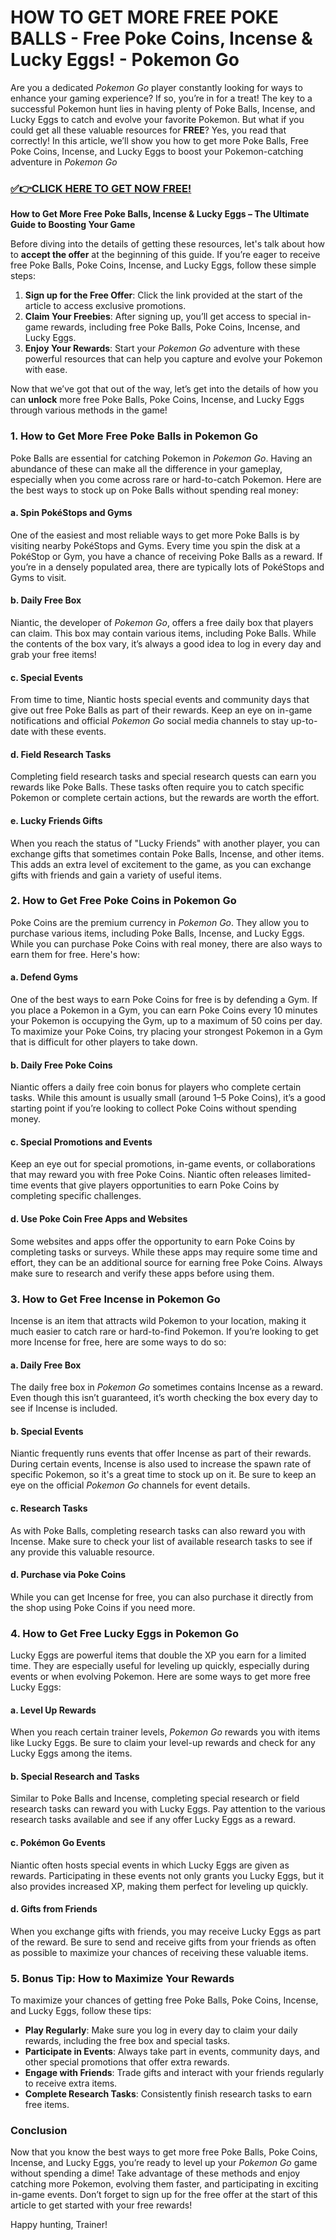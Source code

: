 # HOW TO GET MORE FREE POKE BALLS - Free Poke Coins, Incense & Lucky Eggs! - Pokemon Go

Are you a dedicated *Pokemon Go* player constantly looking for ways to enhance your gaming experience? If so, you’re in for a treat! The key to a successful Pokemon hunt lies in having plenty of Poke Balls, Incense, and Lucky Eggs to catch and evolve your favorite Pokemon. But what if you could get all these valuable resources for **FREE**? Yes, you read that correctly! In this article, we’ll show you how to get more Poke Balls, Free Poke Coins, Incense, and Lucky Eggs to boost your Pokemon-catching adventure in *Pokemon Go*

### [✅👉CLICK HERE TO GET NOW FREE!](https://freeforyou.xyz/pokemon/go/free/)

**How to Get More Free Poke Balls, Incense & Lucky Eggs – The Ultimate Guide to Boosting Your Game**

Before diving into the details of getting these resources, let's talk about how to **accept the offer** at the beginning of this guide. If you’re eager to receive free Poke Balls, Poke Coins, Incense, and Lucky Eggs, follow these simple steps:

1. **Sign up for the Free Offer**: Click the link provided at the start of the article to access exclusive promotions.
2. **Claim Your Freebies**: After signing up, you’ll get access to special in-game rewards, including free Poke Balls, Poke Coins, Incense, and Lucky Eggs.
3. **Enjoy Your Rewards**: Start your *Pokemon Go* adventure with these powerful resources that can help you capture and evolve your Pokemon with ease.

Now that we’ve got that out of the way, let’s get into the details of how you can **unlock** more free Poke Balls, Poke Coins, Incense, and Lucky Eggs through various methods in the game!

### 1. **How to Get More Free Poke Balls in Pokemon Go**

Poke Balls are essential for catching Pokemon in *Pokemon Go*. Having an abundance of these can make all the difference in your gameplay, especially when you come across rare or hard-to-catch Pokemon. Here are the best ways to stock up on Poke Balls without spending real money:

#### a. **Spin PokéStops and Gyms**
One of the easiest and most reliable ways to get more Poke Balls is by visiting nearby PokéStops and Gyms. Every time you spin the disk at a PokéStop or Gym, you have a chance of receiving Poke Balls as a reward. If you’re in a densely populated area, there are typically lots of PokéStops and Gyms to visit.

#### b. **Daily Free Box**
Niantic, the developer of *Pokemon Go*, offers a free daily box that players can claim. This box may contain various items, including Poke Balls. While the contents of the box vary, it’s always a good idea to log in every day and grab your free items!

#### c. **Special Events**
From time to time, Niantic hosts special events and community days that give out free Poke Balls as part of their rewards. Keep an eye on in-game notifications and official *Pokemon Go* social media channels to stay up-to-date with these events.

#### d. **Field Research Tasks**
Completing field research tasks and special research quests can earn you rewards like Poke Balls. These tasks often require you to catch specific Pokemon or complete certain actions, but the rewards are worth the effort.

#### e. **Lucky Friends Gifts**
When you reach the status of "Lucky Friends" with another player, you can exchange gifts that sometimes contain Poke Balls, Incense, and other items. This adds an extra level of excitement to the game, as you can exchange gifts with friends and gain a variety of useful items.

### 2. **How to Get Free Poke Coins in Pokemon Go**

Poke Coins are the premium currency in *Pokemon Go*. They allow you to purchase various items, including Poke Balls, Incense, and Lucky Eggs. While you can purchase Poke Coins with real money, there are also ways to earn them for free. Here's how:

#### a. **Defend Gyms**
One of the best ways to earn Poke Coins for free is by defending a Gym. If you place a Pokemon in a Gym, you can earn Poke Coins every 10 minutes your Pokemon is occupying the Gym, up to a maximum of 50 coins per day. To maximize your Poke Coins, try placing your strongest Pokemon in a Gym that is difficult for other players to take down.

#### b. **Daily Free Poke Coins**
Niantic offers a daily free coin bonus for players who complete certain tasks. While this amount is usually small (around 1–5 Poke Coins), it’s a good starting point if you’re looking to collect Poke Coins without spending money.

#### c. **Special Promotions and Events**
Keep an eye out for special promotions, in-game events, or collaborations that may reward you with free Poke Coins. Niantic often releases limited-time events that give players opportunities to earn Poke Coins by completing specific challenges.

#### d. **Use Poke Coin Free Apps and Websites**
Some websites and apps offer the opportunity to earn Poke Coins by completing tasks or surveys. While these apps may require some time and effort, they can be an additional source for earning free Poke Coins. Always make sure to research and verify these apps before using them.

### 3. **How to Get Free Incense in Pokemon Go**

Incense is an item that attracts wild Pokemon to your location, making it much easier to catch rare or hard-to-find Pokemon. If you’re looking to get more Incense for free, here are some ways to do so:

#### a. **Daily Free Box**
The daily free box in *Pokemon Go* sometimes contains Incense as a reward. Even though this isn’t guaranteed, it’s worth checking the box every day to see if Incense is included.

#### b. **Special Events**
Niantic frequently runs events that offer Incense as part of their rewards. During certain events, Incense is also used to increase the spawn rate of specific Pokemon, so it's a great time to stock up on it. Be sure to keep an eye on the official *Pokemon Go* channels for event details.

#### c. **Research Tasks**
As with Poke Balls, completing research tasks can also reward you with Incense. Make sure to check your list of available research tasks to see if any provide this valuable resource.

#### d. **Purchase via Poke Coins**
While you can get Incense for free, you can also purchase it directly from the shop using Poke Coins if you need more.

### 4. **How to Get Free Lucky Eggs in Pokemon Go**

Lucky Eggs are powerful items that double the XP you earn for a limited time. They are especially useful for leveling up quickly, especially during events or when evolving Pokemon. Here are some ways to get more free Lucky Eggs:

#### a. **Level Up Rewards**
When you reach certain trainer levels, *Pokemon Go* rewards you with items like Lucky Eggs. Be sure to claim your level-up rewards and check for any Lucky Eggs among the items.

#### b. **Special Research and Tasks**
Similar to Poke Balls and Incense, completing special research or field research tasks can reward you with Lucky Eggs. Pay attention to the various research tasks available and see if any offer Lucky Eggs as a reward.

#### c. **Pokémon Go Events**
Niantic often hosts special events in which Lucky Eggs are given as rewards. Participating in these events not only grants you Lucky Eggs, but it also provides increased XP, making them perfect for leveling up quickly.

#### d. **Gifts from Friends**
When you exchange gifts with friends, you may receive Lucky Eggs as part of the reward. Be sure to send and receive gifts from your friends as often as possible to maximize your chances of receiving these valuable items.

### 5. **Bonus Tip: How to Maximize Your Rewards**

To maximize your chances of getting free Poke Balls, Poke Coins, Incense, and Lucky Eggs, follow these tips:

- **Play Regularly**: Make sure you log in every day to claim your daily rewards, including the free box and special tasks.
- **Participate in Events**: Always take part in events, community days, and other special promotions that offer extra rewards.
- **Engage with Friends**: Trade gifts and interact with your friends regularly to receive extra items.
- **Complete Research Tasks**: Consistently finish research tasks to earn free items.

### Conclusion

Now that you know the best ways to get more free Poke Balls, Poke Coins, Incense, and Lucky Eggs, you’re ready to level up your *Pokemon Go* game without spending a dime! Take advantage of these methods and enjoy catching more Pokemon, evolving them faster, and participating in exciting in-game events. Don’t forget to sign up for the free offer at the start of this article to get started with your free rewards!

Happy hunting, Trainer!
